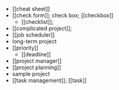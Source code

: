 - [[cheat sheet]]
- [[check form]]; check box; [[checkbox]]
    - [[checklist]]; 
- [[complicated project]];
- [[job scheduler]]
- long-term project
- [[priority]]
    - [[deadline]]
- [[project manager]]
- [[project planning]]
- sample project
- [[task management]]; [[task]]
